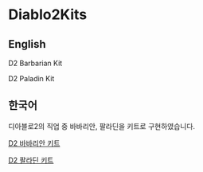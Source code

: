 # Diablo2Kits

## English

D2 Barbarian Kit

D2 Paladin Kit

## 한국어

디아블로2의 직업 중 바바리안, 팔라딘을 키트로 구현하였습니다.  

[D2 바바리안 키트](https://htmlpreview.github.io/?https://github.com/hybridgame/Diablo2Kits/blob/master/d2%23bar/README%20Korean.html)

[D2 팔라딘 키트](https://htmlpreview.github.io/?https://github.com/hybridgame/Diablo2Kits/blob/master/d2%23pal/README%20Korean.html)